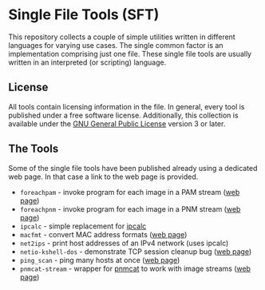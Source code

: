 # Single File Tools (SFT)

This repository collects a couple of simple utilities written in different
languages for varying use cases. The single common factor is an implementation
comprising just one file. These single file tools are usually written in an
interpreted (or scripting) language.

## License

All tools contain licensing information in the file. In general, every tool
is published under a free software license. Additionally, this collection
is available under the
[GNU General Public License](https://www.gnu.org/licenses/gpl.html)
version 3 or later.

## The Tools

Some of the single file tools have been published already using a dedicated
web page. In that case a link to the web page is provided.

* `foreachpam` - invoke program for each image in a PAM stream ([web page](https://www.unix-ag.uni-kl.de/~auerswal/netpbm/index.html))
* `foreachpnm` - invoke program for each image in a PNM stream ([web page](https://www.unix-ag.uni-kl.de/~auerswal/netpbm/index.html))
* `ipcalc` - simple replacement for [ipcalc](http://jodies.de/ipcalc)
* `macfmt` - convert MAC address formats ([web page](https://www.unix-ag.uni-kl.de/~auerswal/macfmt/))
* `net2ips` - print host addresses of an IPv4 network (uses ipcalc)
* `netio-kshell-dos` - demonstrate TCP session cleanup bug ([web page](https://www.unix-ag.uni-kl.de/~auerswal/netio-kshell-bug/))
* `ping_scan` - ping many hosts at once ([web page](https://www.unix-ag.uni-kl.de/~auerswal/ping_scan/))
* `pnmcat-stream` - wrapper for [pnmcat](http://netpbm.sourceforge.net/doc/pnmcat.html) to work with image streams ([web page](https://www.unix-ag.uni-kl.de/~auerswal/netpbm/index.html))

